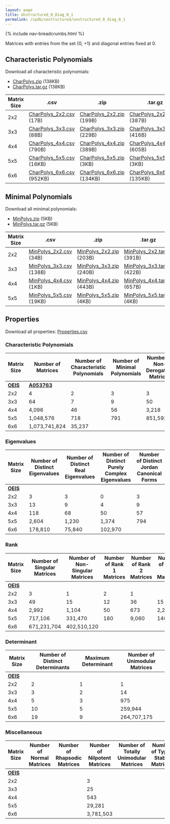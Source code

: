 ```yaml
---
layout: page
title: Unstructured_0_Diag_0_1
permalink: /cpdb/unstructured/unstructured_0_diag_0_1
---
```


{% include nav-breadcrumbs.html %}

Matrices with entries from the set {0, +1} and diagonal entries fixed at 0.

## Characteristic Polynomials

Download all characteristic polynomials:
- <a href="http://cpdb.bohemianmatrices.com/Unstructured/Unstructured_0_Diag_0_1/Data/CharPolys.zip">CharPolys.zip</a> (138KB)
- <a href="http://cpdb.bohemianmatrices.com/Unstructured/Unstructured_0_Diag_0_1/Data/CharPolys.tar.gz">CharPolys.tar.gz</a> (138KB)

| Matrix Size | .csv | .zip | .tar.gz |
| --- | --- | --- | --- |
| 2x2 | <a href="http://cpdb.bohemianmatrices.com/Unstructured/Unstructured_0_Diag_0_1/Data/CharPolys_2x2.csv">CharPolys_2x2.csv</a> (17B)| <a href="http://cpdb.bohemianmatrices.com/Unstructured/Unstructured_0_Diag_0_1/Data/CharPolys_2x2.zip">CharPolys_2x2.zip</a> (199B)| <a href="http://cpdb.bohemianmatrices.com/Unstructured/Unstructured_0_Diag_0_1/Data/CharPolys_2x2.tar.gz">CharPolys_2x2.tar.gz</a> (387B) |
| 3x3 | <a href="http://cpdb.bohemianmatrices.com/Unstructured/Unstructured_0_Diag_0_1/Data/CharPolys_3x3.csv">CharPolys_3x3.csv</a> (88B)| <a href="http://cpdb.bohemianmatrices.com/Unstructured/Unstructured_0_Diag_0_1/Data/CharPolys_3x3.zip">CharPolys_3x3.zip</a> (229B)| <a href="http://cpdb.bohemianmatrices.com/Unstructured/Unstructured_0_Diag_0_1/Data/CharPolys_3x3.tar.gz">CharPolys_3x3.tar.gz</a> (416B) |
| 4x4 | <a href="http://cpdb.bohemianmatrices.com/Unstructured/Unstructured_0_Diag_0_1/Data/CharPolys_4x4.csv">CharPolys_4x4.csv</a> (790B)| <a href="http://cpdb.bohemianmatrices.com/Unstructured/Unstructured_0_Diag_0_1/Data/CharPolys_4x4.zip">CharPolys_4x4.zip</a> (389B)| <a href="http://cpdb.bohemianmatrices.com/Unstructured/Unstructured_0_Diag_0_1/Data/CharPolys_4x4.tar.gz">CharPolys_4x4.tar.gz</a> (605B) |
| 5x5 | <a href="http://cpdb.bohemianmatrices.com/Unstructured/Unstructured_0_Diag_0_1/Data/CharPolys_5x5.csv">CharPolys_5x5.csv</a> (16KB)| <a href="http://cpdb.bohemianmatrices.com/Unstructured/Unstructured_0_Diag_0_1/Data/CharPolys_5x5.zip">CharPolys_5x5.zip</a> (3KB)| <a href="http://cpdb.bohemianmatrices.com/Unstructured/Unstructured_0_Diag_0_1/Data/CharPolys_5x5.tar.gz">CharPolys_5x5.tar.gz</a> (3KB) |
| 6x6 | <a href="http://cpdb.bohemianmatrices.com/Unstructured/Unstructured_0_Diag_0_1/Data/CharPolys_6x6.csv">CharPolys_6x6.csv</a> (952KB)| <a href="http://cpdb.bohemianmatrices.com/Unstructured/Unstructured_0_Diag_0_1/Data/CharPolys_6x6.zip">CharPolys_6x6.zip</a> (134KB)| <a href="http://cpdb.bohemianmatrices.com/Unstructured/Unstructured_0_Diag_0_1/Data/CharPolys_6x6.tar.gz">CharPolys_6x6.tar.gz</a> (135KB) |

## Minimal Polynomials

Download all minimal polynomials:
- <a href="http://cpdb.bohemianmatrices.com/Unstructured/Unstructured_0_Diag_0_1/Data/MinPolys.zip">MinPolys.zip</a> (5KB)
- <a href="http://cpdb.bohemianmatrices.com/Unstructured/Unstructured_0_Diag_0_1/Data/MinPolys.tar.gz">MinPolys.tar.gz</a> (5KB)

| Matrix Size | .csv | .zip | .tar.gz |
| --- | --- | --- | --- |
| 2x2 | <a href="http://cpdb.bohemianmatrices.com/Unstructured/Unstructured_0_Diag_0_1/Data/MinPolys_2x2.csv">MinPolys_2x2.csv</a> (34B)| <a href="http://cpdb.bohemianmatrices.com/Unstructured/Unstructured_0_Diag_0_1/Data/MinPolys_2x2.zip">MinPolys_2x2.zip</a> (203B)| <a href="http://cpdb.bohemianmatrices.com/Unstructured/Unstructured_0_Diag_0_1/Data/MinPolys_2x2.tar.gz">MinPolys_2x2.tar.gz</a> (391B) |
| 3x3 | <a href="http://cpdb.bohemianmatrices.com/Unstructured/Unstructured_0_Diag_0_1/Data/MinPolys_3x3.csv">MinPolys_3x3.csv</a> (138B)| <a href="http://cpdb.bohemianmatrices.com/Unstructured/Unstructured_0_Diag_0_1/Data/MinPolys_3x3.zip">MinPolys_3x3.zip</a> (240B)| <a href="http://cpdb.bohemianmatrices.com/Unstructured/Unstructured_0_Diag_0_1/Data/MinPolys_3x3.tar.gz">MinPolys_3x3.tar.gz</a> (422B) |
| 4x4 | <a href="http://cpdb.bohemianmatrices.com/Unstructured/Unstructured_0_Diag_0_1/Data/MinPolys_4x4.csv">MinPolys_4x4.csv</a> (1KB)| <a href="http://cpdb.bohemianmatrices.com/Unstructured/Unstructured_0_Diag_0_1/Data/MinPolys_4x4.zip">MinPolys_4x4.zip</a> (443B)| <a href="http://cpdb.bohemianmatrices.com/Unstructured/Unstructured_0_Diag_0_1/Data/MinPolys_4x4.tar.gz">MinPolys_4x4.tar.gz</a> (657B) |
| 5x5 | <a href="http://cpdb.bohemianmatrices.com/Unstructured/Unstructured_0_Diag_0_1/Data/MinPolys_5x5.csv">MinPolys_5x5.csv</a> (19KB)| <a href="http://cpdb.bohemianmatrices.com/Unstructured/Unstructured_0_Diag_0_1/Data/MinPolys_5x5.zip">MinPolys_5x5.zip</a> (4KB)| <a href="http://cpdb.bohemianmatrices.com/Unstructured/Unstructured_0_Diag_0_1/Data/MinPolys_5x5.tar.gz">MinPolys_5x5.tar.gz</a> (4KB) |



## Properties

Download all properties: <a href="http://cpdb.bohemianmatrices.com/Unstructured/Unstructured_0_Diag_0_1/Properties.csv">Properties.csv</a>

### Characteristic Polynomials

| Matrix Size | Number of Matrices | Number of Characteristic Polynomials | Number of Minimal Polynomials | Number of Non-Derogatory Matrices | Maximum Characteristic Height |
| --- | --- | --- | --- | --- | --- |
| [__OEIS__](https://oeis.org/) | [__A053763__](https://oeis.org/A053763) | | | | |
| 2x2 | 4 | 2 | 3 | 3 | 1 |
| 3x3 | 64 | 7 | 9 | 50 | 3 |
| 4x4 | 4,096 | 46 | 56 | 3,218 | 8 |
| 5x5 | 1,048,576 | 718 | 791 | 851,592 | 20 |
| 6x6 | 1,073,741,824 | 35,237 | | | 45 |

### Eigenvalues

| Matrix Size | Number of Distinct Eigenvalues | Number of Distinct Real Eigenvalues | Number of Distinct Purely Complex Eigenvalues | Number of Distinct Jordan Canonical Forms |
| --- | --- | --- | --- | --- |
| [__OEIS__](https://oeis.org/) | | | | |
| 2x2 | 3 | 3 | 0 | 3 |
| 3x3 | 13 | 9 | 4 | 9 |
| 4x4 | 118 | 68 | 50 | 57 |
| 5x5 | 2,604 | 1,230 | 1,374 | 794 |
| 6x6 | 178,810 | 75,840 | 102,970 | |

### Rank

| Matrix Size | Number of Singular Matrices | Number of Non-Singular Matrices | Number of Rank 1 Matrices | Number of Rank 2 Matrices | Number of Rank 3 Matrices | Number of Rank 4 Matrices | Number of Rank 5 Matrices | Number of Rank 6 Matrices |
| --- | --- | --- | --- | --- | --- | --- | --- | --- |
| [__OEIS__](https://oeis.org/) | | | | | | | | |
| 2x2 | 3 | 1 | 2 | 1 | | | | |
| 3x3 | 49 | 15 | 12 | 36 | 15 | | | |
| 4x4 | 2,992 | 1,104 | 50 | 673 | 2,268 | 1,104 | | |
| 5x5 | 717,106 | 331,470 | 180 | 9,060 | 140,325 | 567,540 | 331,470 | |
| 6x6 | 671,231,704 | 402,510,120 | | | | | | |

### Determinant

| Matrix Size | Number of Distinct Determinants | Maximum Determinant | Number of Unimodular Matrices |
| --- | --- | --- | --- |
| [__OEIS__](https://oeis.org/) | | | |
| 2x2 | 2 | 1 | 1 |
| 3x3 | 3 | 2 | 14 |
| 4x4 | 5 | 3 | 975 |
| 5x5 | 10 | 5 | 259,944 |
| 6x6 | 19 | 9 | 264,707,175 |

### Miscellaneous

| Matrix Size | Number of Normal Matrices | Number of Rhapsodic Matrices | Number of Nilpotent Matrices | Number of Totally Unimodular Matrices | Number of Type I Stable Matrices | Number of Type II Stable Matrices |
| --- | --- | --- | --- | --- | --- | --- |
| [__OEIS__](https://oeis.org/) | | | | | | |
| 2x2 | | | 3 | | | |
| 3x3 | | | 25 | | | |
| 4x4 | | | 543 | | | |
| 5x5 | | | 29,281 | | | |
| 6x6 | | | 3,781,503 | | | |

